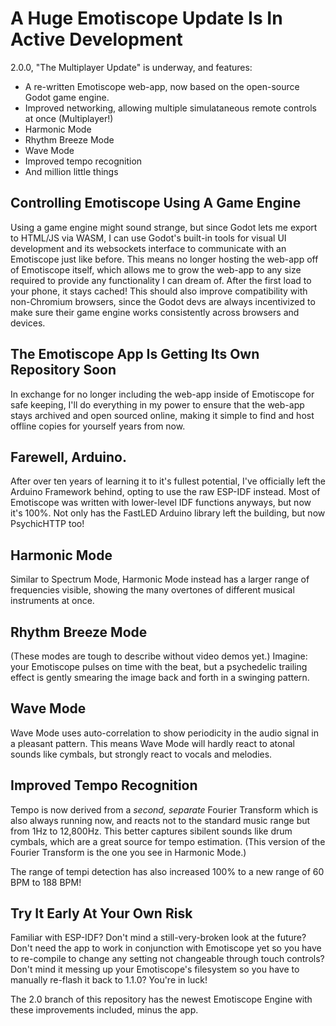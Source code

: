 

# A Huge Emotiscope Update Is In Active Development

2.0.0, "The Multiplayer Update" is underway, and features:

- A re-written Emotiscope web-app, now based on the open-source Godot game engine.
- Improved networking, allowing multiple simulataneous remote controls at once (Multiplayer!)
- Harmonic Mode
- Rhythm Breeze Mode
- Wave Mode
- Improved tempo recognition
- And million little things

## Controlling Emotiscope Using A Game Engine

Using a game engine might sound strange, but since Godot lets me export to HTML/JS via WASM, I can use Godot's built-in tools for visual UI development and its websockets interface to communicate with an Emotiscope just like before. This means no longer hosting the web-app off of Emotiscope itself, which allows me to grow the web-app to any size required to provide any functionality I can dream of. After the first load to your phone, it stays cached! This should also improve compatibility with non-Chromium browsers, since the Godot devs are always incentivized to make sure their game engine works consistently across browsers and devices.

## The Emotiscope App Is Getting Its Own Repository Soon

In exchange for no longer including the web-app inside of Emotiscope for safe keeping, I'll do everything in my power to ensure that the web-app stays archived and open sourced online, making it simple to find and host offline copies for yourself years from now. 

## Farewell, Arduino.

After over ten years of learning it to it's fullest potential, I've officially left the Arduino Framework behind, opting to use the raw ESP-IDF instead. Most of Emotiscope was written with lower-level IDF functions anyways, but now it's 100%. Not only has the FastLED Arduino library left the building, but now PsychicHTTP too!

## Harmonic Mode

Similar to Spectrum Mode, Harmonic Mode instead has a larger range of frequencies visible, showing the many overtones of different musical instruments at once.

## Rhythm Breeze Mode

(These modes are tough to describe without video demos yet.) Imagine: your Emotiscope pulses on time with the beat, but a psychedelic trailing effect is gently smearing the image back and forth in a swinging pattern.

## Wave Mode

Wave Mode uses auto-correlation to show periodicity in the audio signal in a pleasant pattern. This means Wave Mode will hardly react to atonal sounds like cymbals, but strongly react to vocals and melodies.

## Improved Tempo Recognition

Tempo is now derived from a *second, separate* Fourier Transform which is also always running now, and reacts not to the standard music range but from 1Hz to 12,800Hz. This better captures sibilent sounds like drum cymbals, which are a great source for tempo estimation. (This version of the Fourier Transform is the one you see in Harmonic Mode.)

The range of tempi detection has also increased 100% to a new range of 60 BPM to 188 BPM!

## Try It Early At Your Own Risk

Familiar with ESP-IDF? Don't mind a still-very-broken look at the future? Don't need the app to work in conjunction with Emotiscope yet so you have to re-compile to change any setting not changeable through touch controls? Don't mind it messing up your Emotiscope's filesystem so you have to manually re-flash it back to 1.1.0? You're in luck! 

The 2.0 branch of this repository has the newest Emotiscope Engine with these improvements included, minus the app.
